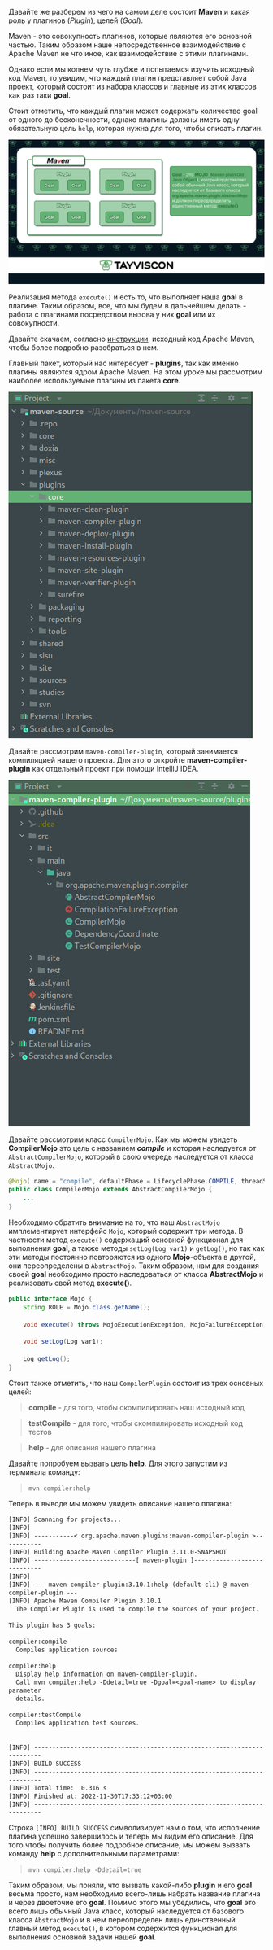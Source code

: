 Давайте же разберем из чего на самом деле состоит **Maven** и какая роль у 
плагинов (*Plugin*), целей (*Goal*).

Maven - это совокупность плагинов, которые являются его основной частью. Таким образом
наше непосредственное взаимодействие с Apache Maven не что иное, как взаимодействие с 
этими плагинами.  

Однако если мы копнем чуть глубже и попытаемся изучить исходный код
Maven, то увидим, что каждый плагин представляет собой Java проект, который
состоит из набора классов и главные из этих классов как раз таки **goal**.

Стоит отметить, что каждый плагин может содержать количество goal от одного
до бесконечности, однако плагины должны иметь одну обязательную цель `help`,
которая нужна для того, чтобы описать плагин.  

![Command Language](src/main/resources/slides/PluginsGoalsMojo.png)

Реализация метода `execute()` и есть то, что выполняет наша **goal**
в плагине. Таким образом, все, что мы будем в дальнейшем делать - работа с плагинами
посредством вызова у них **goal** или их совокупности.

Давайте скачаем, согласно [инструкции](https://maven.apache.org/scm.html),
исходный код Apache Maven, чтобы более подробно разобраться в нем.

Главный пакет, который нас интересует - **plugins**, так как именно плагины являются
ядром Apache Maven. На этом уроке мы рассмотрим наиболее используемые плагины из пакета
**core**.  

![Command Language](src/main/resources/slides/MavenSourceHierarchy.png)

Давайте рассмотрим `maven-compiler-plugin`, который занимается компиляцией нашего
проекта. Для этого откройте **maven-compiler-plugin** как отдельный проект при помощи
IntelliJ IDEA.  

![Command Language](src/main/resources/slides/MavenCompilerMojoHierarchy.png)

Давайте рассмотрим класс `CompilerMojo`. Как мы можем увидеть **CompilerMojo** это
цель с названием ***compile*** и которая наследуется от `AbstractCompilerMojo`, который
в свою очередь наследуется от класса `AbstractMojo`.
```java
@Mojo( name = "compile", defaultPhase = LifecyclePhase.COMPILE, threadSafe = true, requiresDependencyResolution = ResolutionScope.COMPILE)
public class CompilerMojo extends AbstractCompilerMojo {
    ...
}
```

Необходимо обратить внимание на то, что наш `AbstractMojo` имплементирует интерфейс 
`Mojo`, который содержит три метода. В частности метод `execute()` 
содержащий основной функционал для выполнения **goal**, а также методы
`setLog(Log var1)` и  `getLog()`, но так как эти методы постоянно повторяются из одного
**Mojo**-объекта в другой, они переопределены в `AbstractMojo`. Таким образом, нам для
создания своей **goal** необходимо просто наследоваться от класса **AbstractMojo**
и реализовать свой метод **execute()**.
```java
public interface Mojo {
    String ROLE = Mojo.class.getName();

    void execute() throws MojoExecutionException, MojoFailureException;

    void setLog(Log var1);

    Log getLog();
}
```

Стоит также отметить, что наш `CompilerPlugin` состоит из трех основных целей:
> **compile** - для того, чтобы скомпилировать наш исходный код

> **testCompile** - для того, чтобы скомпилировать исходный код тестов

> **help** - для описания нашего плагина 

Давайте попробуем вызвать цель **help**. Для этого запустим из терминала команду:
> `mvn compiler:help`

Теперь в выводе мы можем увидеть описание нашего плагина:
```text
[INFO] Scanning for projects...
[INFO] 
[INFO] -----------< org.apache.maven.plugins:maven-compiler-plugin >-----------
[INFO] Building Apache Maven Compiler Plugin 3.11.0-SNAPSHOT
[INFO] ----------------------------[ maven-plugin ]----------------------------
[INFO] 
[INFO] --- maven-compiler-plugin:3.10.1:help (default-cli) @ maven-compiler-plugin ---
[INFO] Apache Maven Compiler Plugin 3.10.1
  The Compiler Plugin is used to compile the sources of your project.

This plugin has 3 goals:

compiler:compile
  Compiles application sources

compiler:help
  Display help information on maven-compiler-plugin.
  Call mvn compiler:help -Ddetail=true -Dgoal=<goal-name> to display parameter
  details.

compiler:testCompile
  Compiles application test sources.


[INFO] ------------------------------------------------------------------------
[INFO] BUILD SUCCESS
[INFO] ------------------------------------------------------------------------
[INFO] Total time:  0.316 s
[INFO] Finished at: 2022-11-30T17:33:12+03:00
[INFO] ------------------------------------------------------------------------
```

Строка `[INFO] BUILD SUCCESS` символизирует нам о том, что исполнение плагина успешно завершилось
и теперь мы видим его описание. Для того чтобы получить более подробное
описание, мы можем вызвать команду **help** с дополнительными параметрами:

> `mvn compiler:help -Ddetail=true`

Таким образом, мы поняли, что вызвать какой-либо **plugin** и его **goal** весьма просто,
нам необходимо всего-лишь набрать название плагина и через двоеточие его **goal**.
Помимо этого мы убедились, что **goal** это всего лишь обычный Java класс, который 
наследуется от базового класса `AbstractMojo` и в нем переопределен лишь единственный
главный метод `execute()`, в котором содержится функционал для выполнения основной
задачи нашей **goal**.